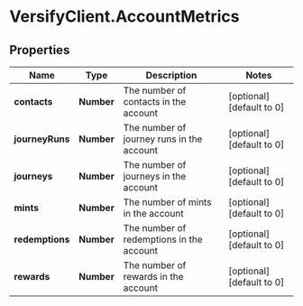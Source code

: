 # VersifyClient.AccountMetrics

## Properties

Name | Type | Description | Notes
------------ | ------------- | ------------- | -------------
**contacts** | **Number** | The number of contacts in the account | [optional] [default to 0]
**journeyRuns** | **Number** | The number of journey runs in the account | [optional] [default to 0]
**journeys** | **Number** | The number of journeys in the account | [optional] [default to 0]
**mints** | **Number** | The number of mints in the account | [optional] [default to 0]
**redemptions** | **Number** | The number of redemptions in the account | [optional] [default to 0]
**rewards** | **Number** | The number of rewards in the account | [optional] [default to 0]


